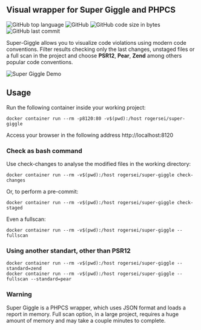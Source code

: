 ## Visual wrapper for Super Giggle and PHPCS

![GitHub top language](https://img.shields.io/github/languages/top/roger-sei/docker-super-giggle?style=for-the-badge)
![GitHub](https://img.shields.io/github/license/roger-sei/docker-super-giggle?style=for-the-badge)
![GitHub code size in bytes](https://img.shields.io/github/languages/code-size/roger-sei/docker-super-giggle?style=for-the-badge)
![GitHub last commit](https://img.shields.io/github/last-commit/roger-sei/docker-super-giggle?style=for-the-badge)



Super-Giggle allows you to visualize code violations using modern code conventions.
Filter results checking only the last changes, unstaged files or a full scan in the project and choose **PSR12**, **Pear**, **Zend** among others popular code conventions.

![Super Giggle Demo](https://roger-sei.github.io/assets/visual-demo.gif)



## Usage

Run the following container inside your working project:

```
docker container run --rm -p8120:80 -v$(pwd):/host rogersei/super-giggle
```

Access your browser in the following address http://localhost:8120



### Check as bash command

Use check-changes to analyse the modified files in the working directory:
```
docker container run --rm -v$(pwd):/host rogersei/super-giggle check-changes
```

Or, to perform a pre-commit:
```
docker container run --rm -v$(pwd):/host rogersei/super-giggle check-staged
```

Even a fullscan:
```
docker container run --rm -v$(pwd):/host rogersei/super-giggle --fullscan
```



### Using another standart, other than PSR12

```
docker container run --rm -v$(pwd):/host rogersei/super-giggle --standard=zend
docker container run --rm -v$(pwd):/host rogersei/super-giggle --fullscan --standard=pear
```



### Warning
Super Giggle is a PHPCS wrapper, which uses JSON format and loads a report in memory. Full scan option, in a large project, requires a huge amount of memory and may take a couple minutes to complete.
